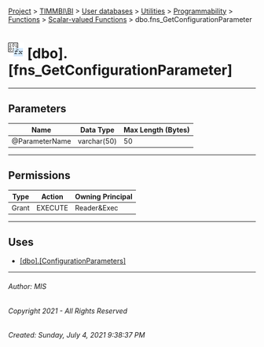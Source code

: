 #### 

[Project](../../../../../../index.md) > [TIMMBI\\BI](../../../../../index.md) > [User databases](../../../../index.md) > [Utilities](../../../index.md) > [Programmability](../../index.md) > [Functions](../index.md) > [Scalar-valued Functions](Scalar-valued_Functions.md) > dbo.fns_GetConfigurationParameter

# ![Scalar-valued Functions](../../../../../../Images/Function_Scalar32.png) [dbo].[fns_GetConfigurationParameter]

---

## <a name="#parameters"></a>Parameters

| Name | Data Type | Max Length (Bytes) |
|---|---|---|
| @ParameterName | varchar(50) | 50 |


---

## <a name="#permissions"></a>Permissions

| Type | Action | Owning Principal |
|---|---|---|
| Grant | EXECUTE | Reader&Exec |


---

## <a name="#uses"></a>Uses

* [[dbo].[ConfigurationParameters]](../../../Tables/ConfigurationParameters.md)


---

###### Author:  MIS

###### Copyright 2021 - All Rights Reserved

###### Created: Sunday, July 4, 2021 9:38:37 PM

